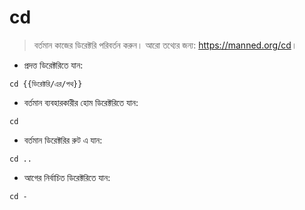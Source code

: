 # cd

> বর্তমান কাজের ডিরেক্টরি পরিবর্তন করুন।
> আরো তথ্যের জন্য: <https://manned.org/cd>।

- প্রদত্ত ডিরেক্টরিতে যান:

`cd {{ডিরেক্টরি/এর/পথ}}`

- বর্তমান ব্যবহারকারীর হোম ডিরেক্টরিতে যান:

`cd`

- বর্তমান ডিরেক্টরির রুট এ যান:

`cd ..`

- আগের নির্বাচিত ডিরেক্টরিতে যান:

`cd -`
